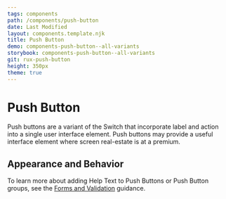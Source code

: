 ```yaml
---
tags: components
path: /components/push-button
date: Last Modified
layout: components.template.njk
title: Push Button
demo: components-push-button--all-variants
storybook: components-push-button--all-variants
git: rux-push-button
height: 350px
theme: true
---
```


# Push Button

Push buttons are a variant of the Switch that incorporate label and action into a single user interface element. Push buttons may provide a useful interface element where screen real-estate is at a premium.

## Appearance and Behavior

To learn more about adding Help Text to Push Buttons or Push Button groups, see the [Forms and Validation](/patterns/forms-and-validation) guidance.
